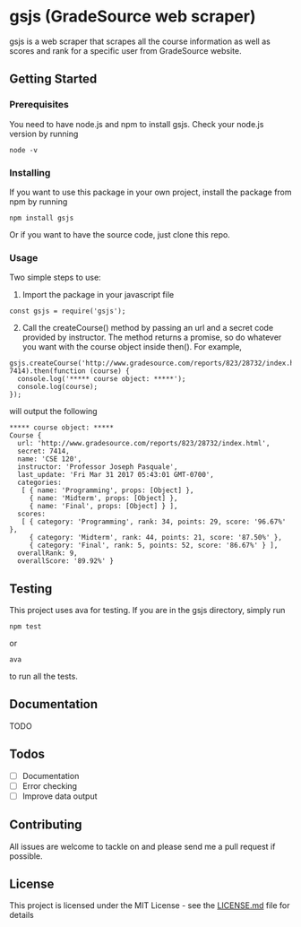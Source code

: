 # gsjs (GradeSource web scraper)
gsjs is a web scraper that scrapes all the course information as well as scores and rank for a specific user from GradeSource website.

## Getting Started

### Prerequisites

You need to have node.js and npm to install gsjs. Check your node.js version by running
```
node -v
```

### Installing

If you want to use this package in your own project, install the package from npm by running

```
npm install gsjs
```

Or if you want to have the source code, just clone this repo.

### Usage

Two simple steps to use:
1. Import the package in your javascript file

  ```
  const gsjs = require('gsjs');
  ```

2. Call the createCourse() method by passing an url and a secret code provided by instructor. The method returns a promise, so do whatever you want with the course object inside then(). For example,
  ```
  gsjs.createCourse('http://www.gradesource.com/reports/823/28732/index.html', 7414).then(function (course) {
    console.log('***** course object: *****');
    console.log(course);
  });
  ```
will output the following

  ```
  ***** course object: *****
  Course {
    url: 'http://www.gradesource.com/reports/823/28732/index.html',
    secret: 7414,
    name: 'CSE 120',
    instructor: 'Professor Joseph Pasquale',
    last_update: 'Fri Mar 31 2017 05:43:01 GMT-0700',
    categories:
     [ { name: 'Programming', props: [Object] },
       { name: 'Midterm', props: [Object] },
       { name: 'Final', props: [Object] } ],
    scores:
     [ { category: 'Programming', rank: 34, points: 29, score: '96.67%' },
       { category: 'Midterm', rank: 44, points: 21, score: '87.50%' },
       { category: 'Final', rank: 5, points: 52, score: '86.67%' } ],
    overallRank: 9,
    overallScore: '89.92%' }
  ```

## Testing

This project uses ava for testing. If you are in the gsjs directory, simply run
```
npm test
```

or

```
ava
```

to run all the tests.

## Documentation
TODO

## Todos
- [ ] Documentation
- [ ] Error checking
- [ ] Improve data output

## Contributing

All issues are welcome to tackle on and please send me a pull request if possible.

## License

This project is licensed under the MIT License - see the [LICENSE.md](LICENSE.md) file for details
